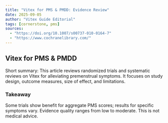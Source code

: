 ```yaml
---
title: "Vitex for PMS & PMDD: Evidence Review"
date: 2025-09-05
author: "Vitex Guide Editorial"
tags: [cornerstone, pms]
sources:
  - "https://doi.org/10.1007/s00737-010-0164-7"
  - "https://www.cochranelibrary.com/"
---
```


## Vitex for PMS & PMDD

Short summary: This article reviews randomized trials and systematic reviews on Vitex for alleviating premenstrual symptoms. It focuses on study design, outcome measures, size of effect, and limitations.

### Takeaway

Some trials show benefit for aggregate PMS scores; results for specific symptoms vary. Evidence quality ranges from low to moderate. This is not medical advice.